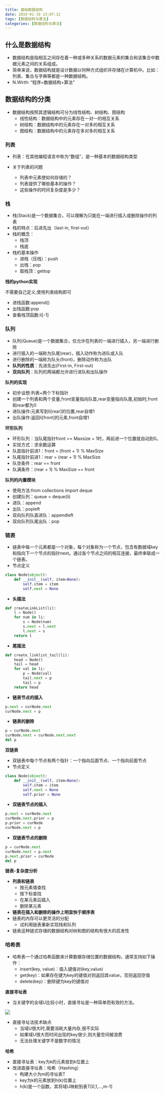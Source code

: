 ```yaml
---
title: 基础数据结构
date: 2019-01-16 13:07:12
tags: [数据结构与算法]
categories: [数据结构与算法]
---
```


## 什么是数据结构

- 数据结构是指相互之间存在着一种或多种关系的数据元素的集合和该集合中数据元素之间的关系组成。
- 简单来说，数据结构就是设计数据以何种方式组织并存储在计算机中。比如：列表、集合与字典等都是一种数据结构。
- N.Wirth: “程序=数据结构+算法”

## 数据结构的分类

- 数据结构按照其逻辑结构可分为线性结构、树结构、图结构
	- 线性结构：数据结构中的元素存在一对一的相互关系
	- 树结构：数据结构中的元素存在一对多的相互关系
	- 图结构：数据结构中的元素存在多对多的相互关系

### 列表

- 列表：在其他编程语言中称为“数组”，是一种基本的数据结构类型

- 关于列表的问题

	- 列表中元素使如何存储的？
	- 列表提供了哪些基本的操作？
	- 这些操作的时间复杂度是多少？

	

### 栈

- 栈(Stack)是一个数据集合，可以理解为只能在一端进行插入或删除操作的列表
- 栈的特点：后进先出（last-in, first-out）
- 栈的概念：
	- 栈顶
	- 栈底
- 栈的基本操作
	- 进栈（压栈）：push
	- 出栈：pop
	- 取栈顶：gettop

**栈的python实现**

不需要自己定义,使用列表结构即可

- 进栈函数:append()
- 出栈函数:pop
- 查看栈顶函数:li[-1]

### 队列

- 队列(Queue)是一个数据集合，仅允许在列表的一端进行插入，另一端进行删除
- 进行插入的一端称为队尾(rear)，插入动作称为进队或入队
- 进行删除的一端称为队头(front)，删除动作称为出队
- **队列的性质**：先进先出(First-in, First-out)
- **双向队列**：队列的两端都允许进行进队和出队操作

**队列的实现**

- 初步设想:列表+两个下标指针
- 创建一个列表和两个变量,front变量指向队首,rear变量指向队尾,初始时,front和rear都为0
- 进队操作:元素写到li[rear]的位置,rear自增1
- 出队操作:返回li[front]的元素,front自增1

**环形队列**

- 环形队列：当队尾指针front == Maxsize + 1时，再前进一个位置就自动到0。
- 实现方式：求余数运算
- 队首指针前进1：front = (front + 1) % MaxSize
- 队尾指针前进1：rear = (rear + 1) % MaxSize
- 队空条件：rear == front
- 队满条件：(rear + 1) % MaxSize == front

**队列的内置模块**

- 使用方法:from collections import deque
- 创建队列：queue = deque(li)
- 进队：append
- 出队：popleft
- 双向队列队首进队：appendleft
- 双向队列队尾出队：pop

### 链表

- 链表中每一个元素都是一个对象，每个对象称为一个节点，包含有数据域key和指向下一个节点的指针next。通过各个节点之间的相互连接，最终串联成一个链表。
- 节点定义

```python
class Node(object): 
	def __init__(self, item=None):      
		self.item = item    
		self.next = None

```

- **头插法**

```python
def createLinkList(li):
	l = Node()
    for num in li:
        s = Node(num)
        s.next = l.next
        l.next = s
    return l
```

- **尾插法**

```python
def create_linklist_tail(li):
    head = Node()
    tail = head
    for val in li:
        p = Node(val)
        tail.next = p
        tail = p
    return head
```

- **链表节点的插入**

```python
p.next = curNode.next
curNode.next = p
```

- **链表的删除**

```python
p = curNode.next
curNode.next = curNode.next.next
del p
```

**双链表**

- 双链表中每个节点有两个指针：一个指向后面节点、一个指向前面节点
- 节点定义

```python
class Node(object): 
    def __init__(self, item=None): 
        self.item = item       
        self.next = None
        self.prior = None
```

- **双链表节点的插入**

```python
p.next = curNode.next
curNode.next.prior = p
p.prior = curNode
curNode.next = p
```

- **双链表节点的删除**

```python
p = curNode.next
curNode.next = p.next
p.next.prior = curNode
del p
```

**链表-复杂度分析**

- **列表和链表**
	- 按元素值查找
	- 按下标查找
	- 在某元素后插入
	- 删除某元素
- **链表在插入和删除的操作上明显快于顺序表**
- 链表的内存可以更灵活的分配
	- 试利用链表重新实现栈和队列
- 链表这种链式存储的数据结构对树和图的结构有很大的启发性

### 哈希表

- 哈希表一个通过哈希函数来计算数据存储位置的数据结构，通常支持如下操作：
	- insert(key, value)：插入键值对(key,value)
	- get(key)：如果存在键为key的键值对则返回其value，否则返回空值
	- delete(key)：删除键为key的键值对

**直接寻址表**

- 当关键字的全域U比较小时，直接寻址是一种简单而有效的方法。

![](C:/Users/Administrator/Desktop/learning/docs/img/%E5%AF%BB%E5%9D%80%E8%A1%A8.png)

- 直接寻址法技术缺点
	- 当域U很大时,需要消耗大量内存,很不实际
	- 如果域U很大而时间出现的key很少,则大量空间被浪费
	- 无法处理关键字不是数字的情况

**哈希**

- 直接寻址表：key为k的元素放到k位置上
- 改进直接寻址表：哈希（Hashing）
	- 构建大小为m的寻址表T
	- key为k的元素放到h(k)位置上
	- h(k)是一个函数，其将域U映射到表T[0,1,...,m-1]

